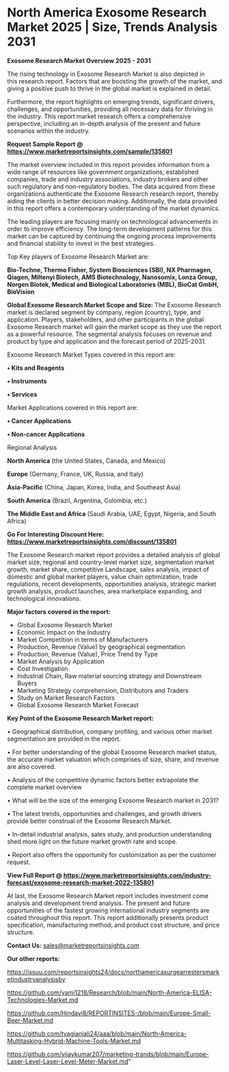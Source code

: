 # North America  Exosome Research Market 2025 | Size, Trends Analysis 2031

<Strong> Exosome Research Market Overview 2025 - 2031</strong>

The rising technology in Exosome Research Market is also depicted in this research report. Factors that are boosting the growth of the market, and giving a positive push to thrive in the global market is explained in detail.

Furthermore, the report highlights on emerging trends, significant drivers, challenges, and opportunities, providing all necessary data for thriving in the industry. This report market research offers a comprehensive perspective, including an in-depth analysis of the present and future scenarios within the industry.

<strong>Request Sample Report @ <a href=https://www.marketreportsinsights.com/sample/135801>https://www.marketreportsinsights.com/sample/135801</a></strong>

The market overview included in this report provides information from a wide range of resources like government organizations, established companies, trade and industry associations, industry brokers and other such regulatory and non-regulatory bodies. The data acquired from these organizations authenticate the Exosome Research research report, thereby aiding the clients in better decision making. Additionally, the data provided in this report offers a contemporary understanding of the market dynamics.

The leading players are focusing mainly on technological advancements in order to improve efficiency. The long-term development patterns for this market can be captured by continuing the ongoing process improvements and financial stability to invest in the best strategies.

Top Key players of Exosome Research Market are:

<strong>Bio-Techne, Thermo Fisher, System Biosciences (SBI), NX Pharmagen, Qiagen, Miltenyi Biotech, AMS Biotechnology, Nanosomix, Lonza Group, Norgen Biotek, Medical and Biological Laboratories (MBL), BioCat GmbH, BioVision</strong>

<strong><b>Global Exosome Research Market Scope and Size:</b></strong>
The Exosome Research market is declared segment by company, region (country), type, and application. Players, stakeholders, and other participants in the global Exosome Research market will gain the market scope as they use the report as a powerful resource. The segmental analysis focuses on revenue and product by type and application and the forecast period of 2025-2031.

Exosome Research Market Types covered in this report are:

<strong>• Kits and Reagents

• Instruments

• Services</strong>

Market Applications covered in this report are:

<strong>• Cancer Applications

• Non-cancer Applications</strong> 

Regional Analysis

<strong>North America</strong> (the United States, Canada, and Mexico)

<strong>Europe</strong> (Germany, France, UK, Russia, and Italy)

<strong>Asia-Pacific</strong> (China, Japan, Korea, India, and Southeast Asia)

<strong>South America</strong> (Brazil, Argentina, Colombia, etc.)

<strong>The Middle East and Africa</strong> (Saudi Arabia, UAE, Egypt, Nigeria, and South Africa)

<strong>Go For Interesting Discount Here: <a href=https://www.marketreportsinsights.com/discount/135801>https://www.marketreportsinsights.com/discount/135801</a></strong>

The Exosome Research market report provides a detailed analysis of global market size, regional and country-level market size, segmentation market growth, market share, competitive Landscape, sales analysis, impact of domestic and global market players, value chain optimization, trade regulations, recent developments, opportunities analysis, strategic market growth analysis, product launches, area marketplace expanding, and technological innovations.

<strong><b>Major factors covered in the report:</b></strong>
<ul>
  <li>Global Exosome Research Market </li>
  <li>Economic Impact on the Industry</li>
  <li>Market Competition in terms of Manufacturers</li>
  <li>Production, Revenue (Value) by geographical segmentation</li>
  <li>Production, Revenue (Value), Price Trend by Type</li>
  <li>Market Analysis by Application</li>
  <li>Cost Investigation</li>
  <li>Industrial Chain, Raw material sourcing strategy and Downstream Buyers</li>
  <li>Marketing Strategy comprehension, Distributors and Traders</li>
  <li>Study on Market Research Factors</li>
  <li>Global Exosome Research Market Forecast</li>
</ul>

<strong><b>Key Point of the Exosome Research Market report:</b></strong>

• Geographical distribution, company profiling, and various other market segmentation are provided in the report.

• For better understanding of the global Exosome Research market status, the accurate market valuation which comprises of size, share, and revenue are also covered.

• Analysis of the competitive dynamic factors better extrapolate the complete market overview

• What will be the size of the emerging Exosome Research market in 2031?

• The latest trends, opportunities and challenges, and growth drivers provide better construal of the Exosome Research Market.

• In-detail industrial analysis, sales study, and production understanding shed more light on the future market growth rate and scope.

• Report also offers the opportunity for customization as per the customer request.

<strong><b>View Full Report @ <a href=https://www.marketreportsinsights.com/industry-forecast/exosome-research-market-2022-135801>https://www.marketreportsinsights.com/industry-forecast/exosome-research-market-2022-135801</a></b></strong>


At last, the Exosome Research Market report includes investment come analysis and development trend analysis. The present and future opportunities of the fastest growing international industry segments are coated throughout this report. This report additionally presents product specification, manufacturing method, and product cost structure, and price structure.

<strong>Contact Us:</strong>
sales@marketreportsinsights.com

<strong>Our other reports:</strong>

<a href=https://issuu.com/reportsinsights24/docs/northamericasurgearrestersmarketindustryanalysisby>https://issuu.com/reportsinsights24/docs/northamericasurgearrestersmarketindustryanalysisby</a>

<a href=https://github.com/yami1218/Research/blob/main/North-America-ELISA-Technologies-Market.md>https://github.com/yami1218/Research/blob/main/North-America-ELISA-Technologies-Market.md</a>

<a href=https://github.com/Hindavi8/REPORTINSITES-/blob/main/Europe-Small-Beer-Market.md>https://github.com/Hindavi8/REPORTINSITES-/blob/main/Europe-Small-Beer-Market.md</a>

<a href=https://github.com/tyagianjali24/aaa/blob/main/North-America-Multitasking-Hybrid-Machine-Tools-Market.md>https://github.com/tyagianjali24/aaa/blob/main/North-America-Multitasking-Hybrid-Machine-Tools-Market.md</a>

<a href=https://github.com/vijaykumar207/marketing-trands/blob/main/Europe-Laser-Level-Laser-Level-Meter-Market.md>https://github.com/vijaykumar207/marketing-trands/blob/main/Europe-Laser-Level-Laser-Level-Meter-Market.md</a>"
